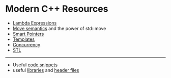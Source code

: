 # Modern C++ Resources

- [Lambda Expressions](https://github.com/shspears/shspears.github.io/blob/master/posts/c%2B%2B/2020-05-06-lambda-expressions.markdown)
- [Move semantics](/posts/c%2B%2B/2020-05-06-move-semantics.markdown) and the power of std::move
- [Smart Pointers](/posts/c%2B%2B/2020-05-06-smart-pointers.markdown)
- [Templates]()
- [Concurrency]()
- [STL](/posts/c%2B%2B/2020-05-19-stl.markdown)


---

- Useful [code snippets](/posts/c++/2020-05-06-code-samples.markdown)
- useful [libraries]() and [header files]()

